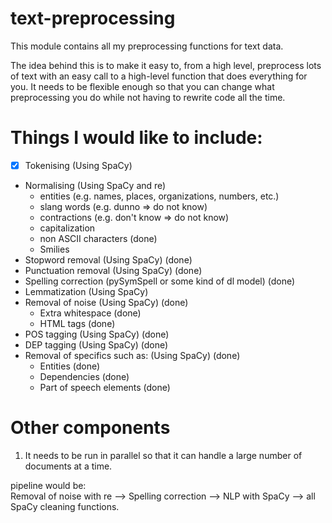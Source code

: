 # text-preprocessing
This module contains all my preprocessing functions for text data.  

The idea behind this is to make it easy to, from a high level, preprocess lots of text with an easy call to a high-level function that does everything for you. It needs to be flexible enough so that you can change what preprocessing you do while not having to rewrite code all the time. 

# Things I would like to include:
- [x] Tokenising (Using SpaCy)
- Normalising (Using SpaCy and re)
    - entities (e.g. names, places, organizations, numbers, etc.)
    - slang words (e.g. dunno => do not know)
    - contractions (e.g. don't know => do not know)
    - capitalization
    - non ASCII characters (done)
    - Smilies
- Stopword removal (Using SpaCy) (done)
- Punctuation removal (Using SpaCy) (done)
- Spelling correction (pySymSpell or some kind of dl model) (done)
- Lemmatization (Using SpaCy)
- Removal of noise (Using SpaCy) (done)
    - Extra whitespace (done)
    - HTML tags (done)
- POS tagging (Using SpaCy) (done)
- DEP tagging (Using SpaCy) (done)
- Removal of specifics such as: (Using SpaCy) (done)
    - Entities (done)
    - Dependencies (done)
    - Part of speech elements (done)

# Other components
1. It needs to be run in parallel so that it can handle a large number of documents at a time.  

pipeline would be:  
Removal of noise with re --> Spelling correction --> NLP with SpaCy --> all SpaCy cleaning functions.
